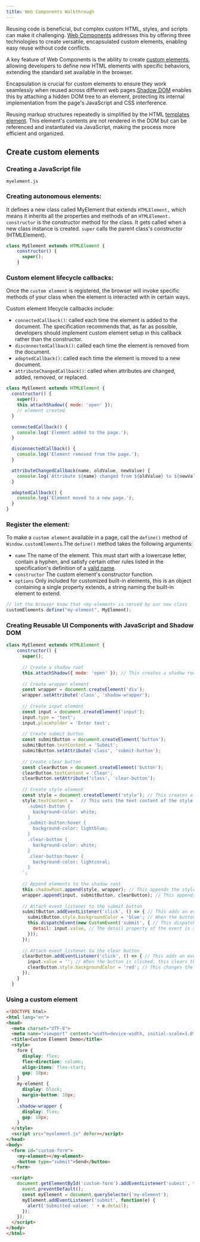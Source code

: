 ```yaml
---
title: Web Components Walkthrough
---
```


Reusing code is beneficial, but complex custom HTML, styles, and scripts can make it challenging. [Web Components](https://developer.mozilla.org/en-US/docs/Web/API/Web_Components#concepts_and_usage) addresses this by offering three technologies to create versatile, encapsulated custom elements, enabling easy reuse without code conflicts.

A key feature of Web Components is the ability to create [custom elements](https://javascript.info/custom-elements), allowing developers to define new HTML elements with specific behaviors, extending the standard set available in the browser.

Encapsulation is crucial for custom elements to ensure they work seamlessly when reused across different web pages.[Shadow DOM](https://javascript.info/shadow-dom) enables this by attaching a hidden DOM tree to an element, protecting its internal implementation from the page's JavaScript and CSS interference.

Reusing markup structures repeatedly is simplified by the HTML [templates element](https://javascript.info/template-element). This element's contents are not rendered in the DOM but can be referenced and instantiated via JavaScript, making the process more efficient and organized.

## Create custom elements

### Creating a JavaScript file

`myelement.js`

### Creating autonomous elements: 
It defines a new class called MyElement that extends `HTMLElement,` which means it inherits all the properties and methods of an `HTMLElement.` `constructor` is the constructor method for the class. It gets called when a new class instance is created. `super` calls the parent class's constructor (HTMLElement).

```js
class MyElement extends HTMLElement {
    constructor() {
      super();
    }
```

### Custom element lifecycle callbacks: 
Once the `custom element` is registered, the browser will invoke specific methods of your class when the element is interacted with in certain ways.

Custom element lifecycle callbacks include:

* `connectedCallback()`: called each time the element is added to the document. The specification recommends that, as far as possible,               developers should implement custom element setup in this callback rather than the constructor.
*  `disconnectedCallback()`: called each time the element is removed from the document.
*  `adoptedCallback()`: called each time the element is moved to a new document.
*  `attributeChangedCallback()`: called when attributes are changed, added, removed, or replaced.
  
```js
class MyElement extends HTMLElement {
  constructor() {
    super();
    this.attachShadow({ mode: 'open' });
    // element created
  }

  connectedCallback() {
    console.log('Element added to the page.');
  }

  disconnectedCallback() {
    console.log('Element removed from the page.');
  }

  attributeChangedCallback(name, oldValue, newValue) {
    console.log(`Attribute ${name} changed from ${oldValue} to ${newValue}`);
  }

  adoptedCallback() {
    console.log('Element moved to a new page.');
  }
}
```

### Register the element:
To make a `custom element` available in a page, call the `define()` method of `Window.customElements`.The `define()` method takes the following arguments:
* `name`
The name of the element. This must start with a lowercase letter, contain a hyphen,    and satisfy certain other rules listed in the specification's definition of a [valid    name](https://html.spec.whatwg.org/multipage/custom-elements.html#valid-custom-element-name).
* `constructor`
The custom element's constructor function.
* `options`
Only included for customized built-in elements, this is an object containing a         single property extends, a string naming the built-in element to extend.

```js
// let the browser know that <my-element> is served by our new class
customElements.define("my-element", MyElement);
```

### Creating Reusable UI Components with JavaScript and Shadow DOM

```js
class MyElement extends HTMLElement { 
    constructor() { 
      super(); 
  
      // Create a shadow root
      this.attachShadow({ mode: 'open' }); // This creates a shadow root for this element. The 'open' mode means that the shadow root can be accessed from JavaScript outside the element.
  
      // Create wrapper element
      const wrapper = document.createElement('div'); 
      wrapper.setAttribute('class', 'shadow-wrapper'); 
  
      // Create input element
      const input = document.createElement('input'); 
      input.type = 'text'; 
      input.placeholder = 'Enter text'; 
  
      // Create submit button
      const submitButton = document.createElement('button'); 
      submitButton.textContent = 'Submit'; 
      submitButton.setAttribute('class', 'submit-button');
  
      // Create clear button
      const clearButton = document.createElement('button'); 
      clearButton.textContent = 'Clear'; 
      clearButton.setAttribute('class', 'clear-button'); 
  
      // Create style element
      const style = document.createElement('style'); // This creates a new style element.
      style.textContent = ` // This sets the text content of the style element to the CSS rules inside the backticks.
        .submit-button {
          background-color: white;
        }
        .submit-button:hover {
          background-color: lightblue;
        }
        .clear-button {
          background-color: white;
        }
        .clear-button:hover {
          background-color: lightcoral;
        }
      `;
  
      // Append elements to the shadow root
      this.shadowRoot.append(style, wrapper); // This appends the style and wrapper elements to the shadow root.
      wrapper.append(input, submitButton, clearButton); // This appends the input, submitButton, and clearButton elements to the wrapper.
  
      // Attach event listener to the submit button
      submitButton.addEventListener('click', () => { // This adds an event listener to the submitButton that listens for click events.
        submitButton.style.backgroundColor = 'blue'; // When the button is clicked, this changes the background color of the button to blue.
        this.dispatchEvent(new CustomEvent('submit', { // This dispatches a new custom event called 'submit'.
          detail: input.value, // The detail property of the event is set to the current value of the input.
        }));
      });
  
      // Attach event listener to the clear button
      clearButton.addEventListener('click', () => { // This adds an event listener to the clearButton that listens for click events.
        input.value = ''; // When the button is clicked, this clears the value of the input.
        clearButton.style.backgroundColor = 'red'; // This changes the background color of the button to red.
      });
    }
  }
```

### Using a custom element
```html
<!DOCTYPE html>
<html lang="en">
<head>
  <meta charset="UTF-8">
  <meta name="viewport" content="width=device-width, initial-scale=1.0">
  <title>Custom Element Demo</title>
  <style>
    form {
      display: flex;
      flex-direction: column;
      align-items: flex-start;
      gap: 10px;
    }
    my-element {
      display: block;
      margin-bottom: 10px;
    }
    .shadow-wrapper {
      display: flex;
      gap: 10px;
    }
  </style>
  <script src="myelement.js" defer></script>
</head>
<body>
  <form id="custom-form">
    <my-element></my-element>
    <button type="submit">Send</button>
  </form>

  <script>
    document.getElementById('custom-form').addEventListener('submit', function(event) {
      event.preventDefault();
      const myElement = document.querySelector('my-element');
      myElement.addEventListener('submit', function(e) {
        alert('Submitted value: ' + e.detail);
      });
    });
  </script>
</body>
</html>
```
